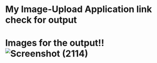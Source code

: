 # My Image-Upload Application link check for output

# Images for the output!!![Screenshot (2114)](https://github.com/user-attachments/assets/e46d7131-2b41-45e2-843d-72c9756ef5d0)
